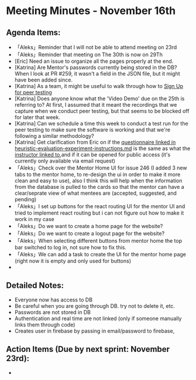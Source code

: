 # Meeting Minutes - November 16th

## Agenda Items:
- 「Aleks」Reminder that I will not be able to attend meeting on 23rd
- 「Aleks」Reminder that meeting on The 30th is now on 29Th
-  [Eric] Need an issue to organize all the pages properly at the end.
- [Katrina] Are Mentor's passwords currently being stored in the DB? When I look at PR #259, it wasn't a field in the JSON file, but it might have been added since.
- [Katrina] As a team, it might be useful to walk through how to [Sign Up for peer testing](https://docs.google.com/spreadsheets/d/1hl-bVGtlN1JMaNCbpx4tqgj7R5T_lkqo-KdooR9Aevk/edit#gid=245939495) 
- [Katrina] Does anyone know what the 'Video Demo' due on the 25th is referring to? At first, I assumed that it meant the recordings that we capture when we conduct peer testing, but that seems to be blocked off for later that week. 
- [Katrina] Can we schedule a time this week to conduct a test run for the peer testing to make sure the software is working and that we're following a similar methodology?
- [Katrina] Get clarification from Eric on if the [questionnaire linked in heuristic-evaluation-experiment-instructions.md](https://docs.google.com/forms/d/1K0egKKFqWlHBHL8dpMpvDg4dmS5h3WP_Hp-WnMYRE7Q/prefill) is the same as what the [instructor linked to](https://docs.google.com/forms/d/e/1FAIpQLSc8ruVs9LssMNB9NCcXvgANTe7sL_qppknM35Kkuhwnz3Y3TQ/viewform),and if it can be opened for public access (it's currently only available via email request)
- 「Aleks」Check over the Mentor Home UI for issue 246 (I added 3 new tabs to the mentor home, to re-design the ui in order to make it more clean and easy to use), also I think this will help when the information from the database is pulled to the cards so that the mentor can have a clear/seprate view of what mentees are (accepted, suggested, and pending)
- 「Aleks」I set up buttons for the react routing UI for the mentor UI and tried to implement react routing but i can not figure out how to make it work in my case
- 「Aleks」Do we want to create a home page for the website?
- 「Aleks」Do we want to create a logout page for the website?
- 「Aleks」When selecting different buttons from mentor home the top bar switched to log in, not sure how to fix this.
- 「Aleks」We can add a task to create the UI for the mentor home page (right now it is empty and only used for buttons) 
- 

## Detailed Notes:
- Everyone now has access to DB
- Be careful when you are going through DB. try not to delete it, etc.
- Passwords are not stored in DB
- Authentication and real time are not linked (only if someone manually links them through code)
- Creates user in firebase by passing in email/password to firebase, 

## Action Items (Due by next sprint: November 23rd):
- 
